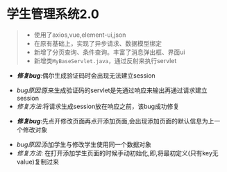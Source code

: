 # 学生管理系统2.0

> * 使用了axios,vue,element-ui,json
> * 在原有基础上，实现了异步请求、数据模型绑定
> * 新增了分页查询、条件查询。丰富了消息弹出框、界面ui
> * 新增类`MyBaseServlet.java`，通过反射来执行servlet

* **_修复bug_**:偶尔生成验证码时会出现无法建立session

- _bug原因_:原来生成验证码的servlet是先通过响应来输出再通过请求建立session
- _修复方法_:将请求生成session放在响应之前，该bug成功修复

* **_修复bug_**:先点开修改页面再点开添加页面,会出现添加页面的默认信息为上一个修改对象

- _bug原因_:添加学生与修改学生使用同一个数据对象
- _修复方法_: 在打开添加学生页面的时候手动初始化,即,将最初定义(只有key无value)复制过来